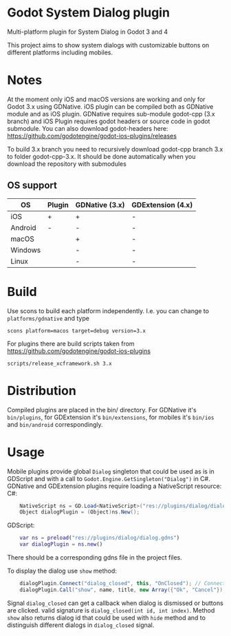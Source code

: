 # Godot System Dialog plugin
Multi-platform plugin for System Dialog in Godot 3 and 4

This project aims to show system dialogs with customizable buttons on different platforms including mobiles.

# Notes
At the moment only iOS and macOS versions are working and only for Godot 3.x using GDNative. iOS plugin can be compiled both as GDNative module and as iOS plugin. GDNative requires sub-module godot-cpp (3.x branch) and iOS Plugin requires godot headers or source code in godot submodule.
You can also download godot-headers here: https://github.com/godotengine/godot-ios-plugins/releases

To build 3.x branch you need to recursively download godot-cpp branch 3.x to folder godot-cpp-3.x. It should be done automatically when you download the repository with submodules

## OS support
| OS | Plugin | GDNative (3.x) | GDExtension (4.x) |
|-|-|-|-|
|iOS| + | + | - |
|Android| - | - | - |
|macOS|  | + | - |
|Windows| | - | - |
|Linux| | - | - |

# Build
Use scons to build each platform independently. I.e. you can change to `platforms/gdnative` and type

```scons platform=macos target=debug version=3.x```

For plugins there are build scripts taken from https://github.com/godotengine/godot-ios-plugins

```scripts/release_xcframework.sh 3.x```

# Distribution
Compiled plugins are placed in the bin/ directory. For GDNative it's `bin/plugins`, for GDExtension it's `bin/extensions`, for mobiles it's `bin/ios` and `bin/android` correspondingly.

# Usage
Mobile plugins provide global `Dialog` singleton that could be used as is in GDScript and with a call to `Godot.Engine.GetSingleton("Dialog")` in C#. GDNative and GDExtension plugins require loading a NativeScript resource:
C#:
```cs
    NativeScript ns = GD.Load<NativeScript>("res://plugins/dialog/dialog.gdns");
    Object dialogPlugin = (Object)ns.New();
```

GDScript:
```gd
    var ns = preload("res://plugins/dialog/dialog.gdns")
    var dialogPlugin = ns.new()
```

There should be a corresponding gdns file in the project files.


To display the dialog use `show` method:
```cs
    dialogPlugin.Connect("dialog_closed", this, "OnClosed"); // Connecting to the signal to get a callback. Optional
    dialogPlugin.Call("show", name, title, new Array({"Ok", "Cancel"});
```

Signal `dialog_closed` can get a callback when dialog is dismissed or buttons are clicked. valid signature is `dialog_closed(int id, int index)`. Method `show` also returns dialog id that could be used with `hide` method and to distinguish different dialogs in `dialog_closed` signal.

